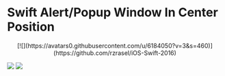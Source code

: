 # Swift Alert/Popup Window In Center Position

<center>[![](https://avatars0.githubusercontent.com/u/6184050?v=3&s=460)](https://github.com/rzrasel/iOS-Swift-2016)</center>

[![](http://img.shields.io/badge/Swift-2.1-blue.svg)](https://developer.apple.com/swift)
[![](http://img.shields.io/badge/Platforms-iOS_|%20OS%20X_|%20tvOS_|%20watchOS-blue.svg)]()
